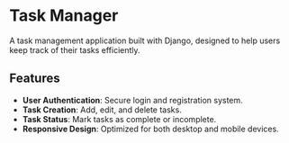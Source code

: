 # Task Manager 

A task management application built with Django, designed to help users keep track of their tasks efficiently.

## Features

- **User Authentication**: Secure login and registration system.
- **Task Creation**: Add, edit, and delete tasks.
- **Task Status**: Mark tasks as complete or incomplete.
- **Responsive Design**: Optimized for both desktop and mobile devices.

